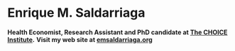 # Enrique M. Saldarriaga
**Health Economist, Research Assistant and PhD candidate at [The CHOICE Institute](https://sop.washington.edu/choice/).**
**Visit my web site at [emsaldarriaga.org](https://emsaldarriaga.org/)**


<!--
**emsaldarriaga/emsaldarriaga** is a ✨ _special_ ✨ repository because its `README.md` (this file) appears on your GitHub profile.

Here are some ideas to get you started:

- 🔭 I’m currently working on ...
- 🌱 I’m currently learning ...
- 👯 I’m looking to collaborate on ...
- 🤔 I’m looking for help with ...
- 💬 Ask me about ...
- 📫 How to reach me: ...
- 😄 Pronouns: ...
- ⚡ Fun fact: ...
-->
